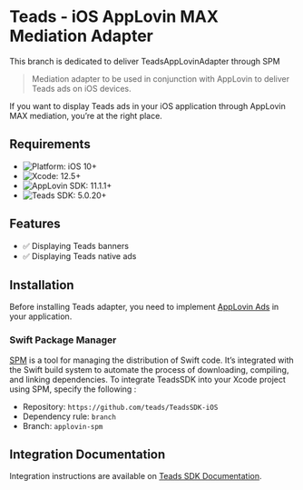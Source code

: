 # Teads - iOS AppLovin MAX Mediation Adapter
This branch is dedicated to deliver TeadsAppLovinAdapter through SPM


> Mediation adapter to be used in conjunction with AppLovin to deliver Teads ads on iOS devices.

If you want to display Teads ads in your iOS application through AppLovin MAX mediation, you’re at the right place.

## Requirements

- ![Platform: iOS 10+](https://img.shields.io/badge/Platform-iOS%2010%2B-blue.svg?style=flat)
- ![Xcode: 12.5+](https://img.shields.io/badge/Xcode-12.5+-blue.svg?style=flat)
- ![AppLovin SDK: 11.1.1+](https://img.shields.io/badge/AppLovin%20SDK-11.1.1+-blue.svg?style=flat)
- ![Teads SDK: 5.0.20+](https://img.shields.io/badge/Teads%20SDK-5.0.20+-blue.svg?style=flat)


## Features

- ✅  Displaying Teads banners
- ✅  Displaying Teads native ads

## Installation

Before installing Teads adapter, you need to implement [AppLovin Ads](https://dash.applovin.com/documentation/mediation/ios/getting-started/integration) in your application.

### Swift Package Manager

[SPM](https://swift.org/package-manager/) is a tool for managing the distribution of Swift code. It’s integrated with the Swift build system to automate the process of downloading, compiling, and linking dependencies. To integrate TeadsSDK into your Xcode project using SPM, specify the following :

- Repository: `https://github.com/teads/TeadsSDK-iOS`
- Dependency rule: `branch` 
- Branch: `applovin-spm`

## Integration Documentation

Integration instructions are available on [Teads SDK Documentation](https://support.teads.tv/support/solutions/articles/36000357700-inread-applovin-mediation).
